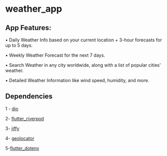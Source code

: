 # weather_app


## App Features:

• Daily Weather Info based on your current location + 3-hour forecasts for up to 5 days.

•	Weekly Weather Forecast for the next 7 days.

•	Search Weather in any city worldwide, along with a list of popular cities’ weather.

•	Detailed Weather Information like wind speed, humidity, and more.


## Dependencies 



1 - [dio](https://pub.dev/packages/dio)

2- [flutter_riverpod](https://pub.dev/packages/flutter_riverpod)

3- [jiffy](https://pub.dev/packages/jiffy)

4- [geolocator](https://pub.dev/packages/geolocator)

5-[flutter_dotenv](https://pub.dev/packages/flutter_dotenv)








